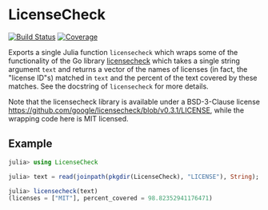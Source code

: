 # LicenseCheck

[![Build Status](https://github.com/ericphanson/LicenseCheck.jl/workflows/CI/badge.svg)](https://github.com/ericphanson/LicenseCheck.jl/actions)
[![Coverage](https://codecov.io/gh/ericphanson/LicenseCheck.jl/branch/master/graph/badge.svg)](https://codecov.io/gh/ericphanson/LicenseCheck.jl)

Exports a single Julia function `licensecheck` which wraps some of the functionality of the Go library [licensecheck](https://github.com/google/licensecheck) which takes a single string argument `text` and returns a vector of the names of licenses (in fact, the "license ID"s) matched in `text` and the percent of the text covered by these matches. See the docstring of `licensecheck` for more details.

Note that the licensecheck library is available under a BSD-3-Clause license <https://github.com/google/licensecheck/blob/v0.3.1/LICENSE>, while the wrapping code here is MIT licensed.

## Example

```julia
julia> using LicenseCheck

julia> text = read(joinpath(pkgdir(LicenseCheck), "LICENSE"), String);

julia> licensecheck(text)
(licenses = ["MIT"], percent_covered = 98.82352941176471)
```
